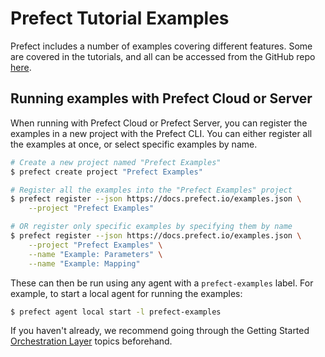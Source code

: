 # Prefect Tutorial Examples

Prefect includes a number of examples covering different features. Some are 
covered in the tutorials, and all can be accessed from the GitHub repo
[here](https://github.com/PrefectHQ/prefect/tree/master/examples).

## Running examples with Prefect Cloud or Server

When running with Prefect Cloud or Prefect Server, you can register the
examples in a new project with the Prefect CLI. You can either register all the
examples at once, or select specific examples by name.

```bash
# Create a new project named "Prefect Examples"
$ prefect create project "Prefect Examples"

# Register all the examples into the "Prefect Examples" project
$ prefect register --json https://docs.prefect.io/examples.json \
    --project "Prefect Examples"

# OR register only specific examples by specifying them by name
$ prefect register --json https://docs.prefect.io/examples.json \
    --project "Prefect Examples" \
    --name "Example: Parameters" \
    --name "Example: Mapping"
```

These can then be run using any agent with a ``prefect-examples`` label. For
example, to start a local agent for running the examples:

```bash
$ prefect agent local start -l prefect-examples
```

If you haven't already, we recommend going through the Getting Started 
[Orchestration Layer](/orchestration/getting-started/set-up.html) topics beforehand.
